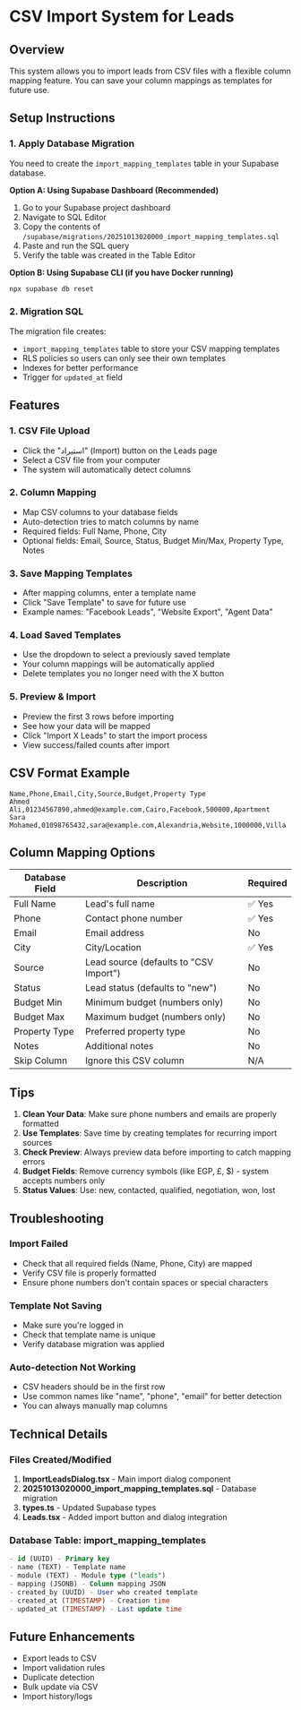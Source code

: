 # CSV Import System for Leads

## Overview
This system allows you to import leads from CSV files with a flexible column mapping feature. You can save your column mappings as templates for future use.

## Setup Instructions

### 1. Apply Database Migration

You need to create the `import_mapping_templates` table in your Supabase database. 

**Option A: Using Supabase Dashboard (Recommended)**
1. Go to your Supabase project dashboard
2. Navigate to SQL Editor
3. Copy the contents of `/supabase/migrations/20251013020000_import_mapping_templates.sql`
4. Paste and run the SQL query
5. Verify the table was created in the Table Editor

**Option B: Using Supabase CLI (if you have Docker running)**
```bash
npx supabase db reset
```

### 2. Migration SQL
The migration file creates:
- `import_mapping_templates` table to store your CSV mapping templates
- RLS policies so users can only see their own templates
- Indexes for better performance
- Trigger for `updated_at` field

## Features

### 1. CSV File Upload
- Click the "استيراد" (Import) button on the Leads page
- Select a CSV file from your computer
- The system will automatically detect columns

### 2. Column Mapping
- Map CSV columns to your database fields
- Auto-detection tries to match columns by name
- Required fields: Full Name, Phone, City
- Optional fields: Email, Source, Status, Budget Min/Max, Property Type, Notes

### 3. Save Mapping Templates
- After mapping columns, enter a template name
- Click "Save Template" to save for future use
- Example names: "Facebook Leads", "Website Export", "Agent Data"

### 4. Load Saved Templates
- Use the dropdown to select a previously saved template
- Your column mappings will be automatically applied
- Delete templates you no longer need with the X button

### 5. Preview & Import
- Preview the first 3 rows before importing
- See how your data will be mapped
- Click "Import X Leads" to start the import process
- View success/failed counts after import

## CSV Format Example

```csv
Name,Phone,Email,City,Source,Budget,Property Type
Ahmed Ali,01234567890,ahmed@example.com,Cairo,Facebook,500000,Apartment
Sara Mohamed,01098765432,sara@example.com,Alexandria,Website,1000000,Villa
```

## Column Mapping Options

| Database Field | Description | Required |
|---------------|-------------|----------|
| Full Name | Lead's full name | ✅ Yes |
| Phone | Contact phone number | ✅ Yes |
| Email | Email address | No |
| City | City/Location | ✅ Yes |
| Source | Lead source (defaults to "CSV Import") | No |
| Status | Lead status (defaults to "new") | No |
| Budget Min | Minimum budget (numbers only) | No |
| Budget Max | Maximum budget (numbers only) | No |
| Property Type | Preferred property type | No |
| Notes | Additional notes | No |
| Skip Column | Ignore this CSV column | N/A |

## Tips

1. **Clean Your Data**: Make sure phone numbers and emails are properly formatted
2. **Use Templates**: Save time by creating templates for recurring import sources
3. **Check Preview**: Always preview data before importing to catch mapping errors
4. **Budget Fields**: Remove currency symbols (like EGP, £, $) - system accepts numbers only
5. **Status Values**: Use: new, contacted, qualified, negotiation, won, lost

## Troubleshooting

### Import Failed
- Check that all required fields (Name, Phone, City) are mapped
- Verify CSV file is properly formatted
- Ensure phone numbers don't contain spaces or special characters

### Template Not Saving
- Make sure you're logged in
- Check that template name is unique
- Verify database migration was applied

### Auto-detection Not Working
- CSV headers should be in the first row
- Use common names like "name", "phone", "email" for better detection
- You can always manually map columns

## Technical Details

### Files Created/Modified
1. **ImportLeadsDialog.tsx** - Main import dialog component
2. **20251013020000_import_mapping_templates.sql** - Database migration
3. **types.ts** - Updated Supabase types
4. **Leads.tsx** - Added import button and dialog integration

### Database Table: import_mapping_templates
```sql
- id (UUID) - Primary key
- name (TEXT) - Template name
- module (TEXT) - Module type ("leads")
- mapping (JSONB) - Column mapping JSON
- created_by (UUID) - User who created template
- created_at (TIMESTAMP) - Creation time
- updated_at (TIMESTAMP) - Last update time
```

## Future Enhancements
- Export leads to CSV
- Import validation rules
- Duplicate detection
- Bulk update via CSV
- Import history/logs
